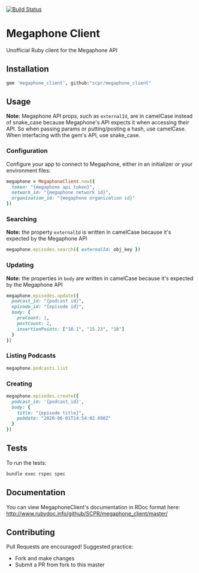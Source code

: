 [![Build Status](https://circleci.com/gh/SCPR/megaphone_client.png)](https://circleci.com/gh/SCPR/megaphone_client)

# Megaphone Client
Unofficial Ruby client for the Megaphone API

## Installation
```bash
gem 'megaphone_client', github:"scpr/megaphone_client"
```

## Usage
**Note:** Megaphone API props, such as `externalId`, are in camelCase instead of snake_case because Megaphone's API expects it when accessing their API. So when passing params or putting/posting a hash, use camelCase. When interfacing with the gem's API, use snake_case.

### Configuration
Configure your app to connect to Megaphone, either in an initializer or your environment files:

```ruby
megaphone = MegaphoneClient.new({
  token: "{megaphone api token}",
  network_id: "{megaphone network id}",
  organization_id: "{megaphone organization id}"
})
```

### Searching

**Note:** the property `externalId` is written in camelCase because it's expected by the Megaphone API

```ruby
megaphone.episodes.search({ externalId: obj_key })
```

### Updating

**Note:** the properties in `body` are written in camelCase because it's expected by the Megaphone API

```ruby
megaphone.episodes.update({
  podcast_id: "{podcast id}",
  episode_id: "{episode id}",
  body: {
    preCount: 1,
    postCount: 2,
    insertionPoints: ["10.1", "15.23", "18"]
  }
})
```

### Listing Podcasts

```ruby
megaphone.podcasts.list
```

### Creating

```ruby
megaphone.episodes.create({
  podcast_id: '{podcast_id}',
  body: {
    title: "{episode title}",
    pubdate: "2020-06-01T14:54:02.690Z"
  }
})
```

## Tests

To run the tests:
```bash
bundle exec rspec spec
```

## Documentation

You can view MegaphoneClient's documentation in RDoc format here:
http://www.rubydoc.info/github/SCPR/megaphone_client/master/

## Contributing

Pull Requests are encouraged! Suggested practice:
- Fork and make changes
- Submit a PR from fork to this master